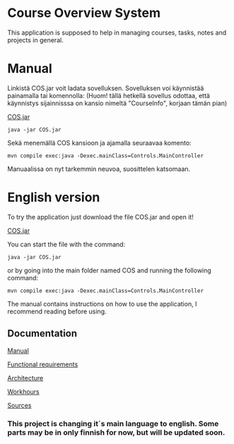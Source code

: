 # Course Overview System

This application is supposed to help in managing courses, tasks, notes and projects in general.

# Manual

Linkistä COS.jar voit ladata sovelluksen. Sovelluksen voi käynnistää painamalla tai komennolla:
(Huom! tällä hetkellä sovellus odottaa, että käynnistys sijainnisssa on kansio nimeltä "CourseInfo", korjaan tämän pian)

[COS.jar](https://github.com/KirillosTY/Course-Overview-System/blob/e5f0174bc5bbb77228039705f542158f7443dd2f/CourseOverviewSystem/COS/COS-1.0-SNAPSHOT.jar)
```
java -jar COS.jar
``` 
Sekä menemällä COS kansioon ja ajamalla seuraavaa komento: 

```
mvn compile exec:java -Dexec.mainClass=Controls.MainController
```
Manuaalissa on nyt tarkemmin neuvoa, suosittelen katsomaan.

# English version 
To try the application just download the file COS.jar and open it!

[COS.jar](https://github.com/KirillosTY/Course-Overview-System/blob/e5f0174bc5bbb77228039705f542158f7443dd2f/CourseOverviewSystem/COS/COS-1.0-SNAPSHOT.jar)

You can start the file with the command:
```
java -jar COS.jar
``` 
or by going into the main folder named COS and running the following command:

```
mvn compile exec:java -Dexec.mainClass=Controls.MainController
```

The manual contains instructions on how to use the application, I recommend reading before using.



## Documentation

[Manual](https://github.com/KirillosTY/Course-Overview-System/blob/933cf0dc6535f9578e584ccbd6ac1443b2881d93/Documentation/Manual.md)

[Functional requirements](Documentation/Vaatimusmäärittely.md)

[Architecture](https://github.com/KirillosTY/Course-Overview-System/blob/05d7623690ac84c01097ee8f81aee742d673a6e2/Documentation/Architecture.md)

[Workhours](Documentation/workhours.md)

[Sources](https://github.com/KirillosTY/Course-Overview-System/blob/31b5304e729e51ac6abdbc645ae2f2cb87f23967/Documentation/Sources.md)

### This project is changing it´s main language to english. Some parts may be in only finnish for now, but will be updated soon.
